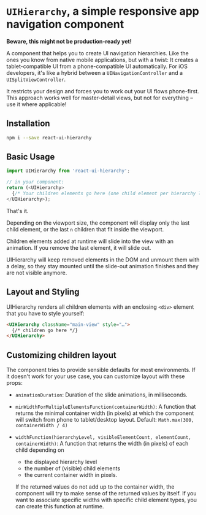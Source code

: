 # `UIHierarchy`, a simple responsive app navigation component

**Beware, this might not be production-ready yet!**

A component that helps you to create UI navigation hierarchies. Like the ones you know from native
mobile applications, but with a twist: It creates a tablet-compatible UI from a phone-compatible UI
automatically. For iOS developers, it's like a hybrid between a `UINavigationController` and a
`UISplitViewController`.

It restricts your design and forces you to work out your UI flows phone-first. This approach works
well for master-detail views, but not for everything – use it where applicable!

## Installation

```bash
npm i --save react-ui-hierarchy
```

## Basic Usage

```javascript
import UIHierarchy from 'react-ui-hierarchy';

// in your component:
return (<UIHierarchy>
  {/* Your children elements go here (one child element per hierarchy level) */}
</UIHierarchy>);
```

That's it.

Depending on the viewport size, the component will display only the last child element, or the last
`n` children that fit inside the viewport.

Children elements added at runtime will slide into the view with an animation. If you remove the
last element, it will slide out.

UIHierarchy will keep removed elements in the DOM and unmount them with a delay, so they stay
mounted until the slide-out animation finishes and they are not visible anymore.

## Layout and Styling

UIHierarchy renders all children elements with an enclosing `<div>` element that you have to style
yourself:

```html
<UIHierarchy className="main-view" style="…">
  {/* children go here */}
</UIHierarchy>
```

## Customizing children layout

The component tries to provide sensible defaults for most environments. If it doesn't work for your
use case, you can customize layout with these props:

- `animationDuration`: Duration of the slide animations, in milliseconds.
- `minWidthForMultipleElementsFunction(containerWidth)`: A function that returns the minimal
  container width (in pixels) at which the component will switch from phone to tablet/desktop
  layout. Default: `Math.max(300, containerWidth / 4)`
- `widthFunction(hierarchyLevel, visibleElementCount, elementCount, containerWidth)`: A function
  that returns the width (in pixels) of each child depending on

  - the displayed hierarchy level
  - the number of (visible) child elements
  - the current container width in pixels.

  If the returned values do not add up to the container width, the component will try to make sense
  of the returned values by itself. If you want to associate specific widths with specific child
  element types, you can create this function at runtime.